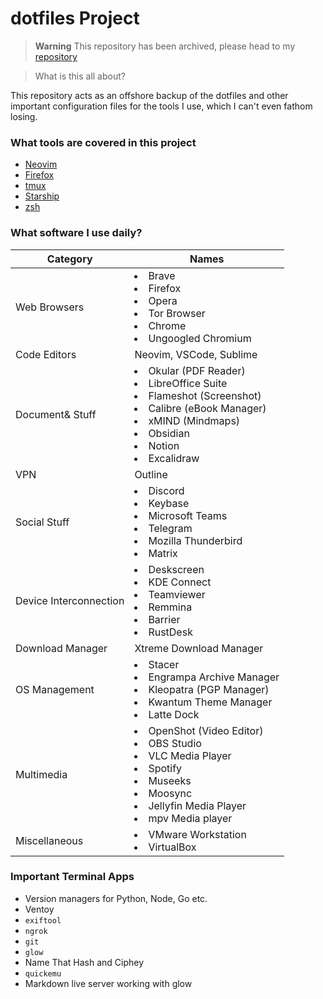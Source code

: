 # dotfiles Project

> **Warning**
> This repository has been archived, please head to my [repository](https://github.com/s4dr0t1/dotfiles)

> What is this all about?

This repository acts as an offshore backup of the dotfiles and other important configuration files for the tools I use, which I can't even fathom losing. 

### What tools are covered in this project
- [Neovim](./nvim/README.md)
- [Firefox](./firefox/README.md)
- [tmux](./tmux/README.md)
- [Starship](./starship/README.md)
- [zsh](./zsh/.zshrc)

### What software I use daily?

Category | Names
-|-
Web Browsers | <li>Brave <li>Firefox <li>Opera <li>Tor Browser<li>Chrome<li>Ungoogled Chromium
Code Editors | Neovim, VSCode, Sublime
Document& Stuff | <li> Okular (PDF Reader) <li>LibreOffice Suite <li>Flameshot (Screenshot) <li> Calibre (eBook Manager) <li>xMIND (Mindmaps) <li>Obsidian <li>Notion <li>Excalidraw
VPN | Outline
Social Stuff | <li>Discord <li>Keybase <li>Microsoft Teams <li>Telegram <li>Mozilla Thunderbird <li>Matrix
Device Interconnection | <li>Deskscreen <li>KDE Connect <li>Teamviewer <li>Remmina <li>Barrier<li>RustDesk
Download Manager | Xtreme Download Manager
OS Management | <li>Stacer <li>Engrampa Archive Manager <li>Kleopatra (PGP Manager) <li>Kwantum Theme Manager <li>Latte Dock
Multimedia | <li>OpenShot (Video Editor) <li>OBS Studio <li>VLC Media Player<li>Spotify <li>Museeks <li>Moosync <li>Jellyfin Media Player <li>mpv Media player
Miscellaneous | <li>VMware Workstation <li>VirtualBox

### Important Terminal Apps

- Version managers for Python, Node, Go etc.
- Ventoy
- `exiftool`
- `ngrok`
- `git`
- `glow`
- Name That Hash and Ciphey
- `quickemu`
- Markdown live server working with glow
